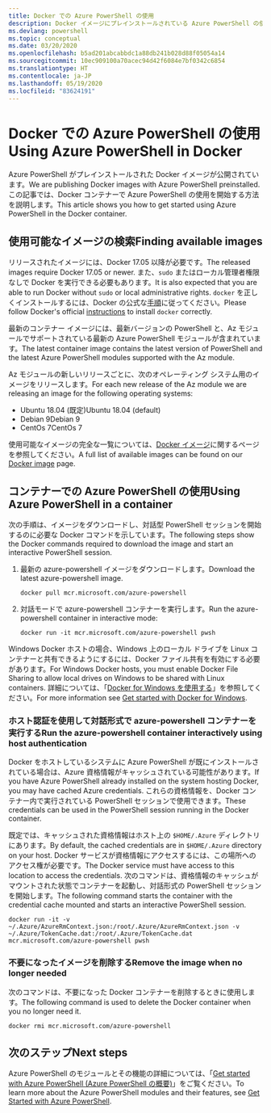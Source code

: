 ```yaml
---
title: Docker での Azure PowerShell の使用
description: Docker イメージにプレインストールされている Azure PowerShell の使用方法
ms.devlang: powershell
ms.topic: conceptual
ms.date: 03/20/2020
ms.openlocfilehash: b5ad201abcabbdc1a88db241b028d88f05054a14
ms.sourcegitcommit: 10ec909100a70acec94d42f6084e7bf0342c6854
ms.translationtype: HT
ms.contentlocale: ja-JP
ms.lasthandoff: 05/19/2020
ms.locfileid: "83624191"
---
```

# <a name="using-azure-powershell-in-docker"></a><span data-ttu-id="551be-103">Docker での Azure PowerShell の使用</span><span class="sxs-lookup"><span data-stu-id="551be-103">Using Azure PowerShell in Docker</span></span>

<span data-ttu-id="551be-104">Azure PowerShell がプレインストールされた Docker イメージが公開されています。</span><span class="sxs-lookup"><span data-stu-id="551be-104">We are publishing Docker images with Azure PowerShell preinstalled.</span></span> <span data-ttu-id="551be-105">この記事では、Docker コンテナーで Azure PowerShell の使用を開始する方法を説明します。</span><span class="sxs-lookup"><span data-stu-id="551be-105">This article shows you how to get started using Azure PowerShell in the Docker container.</span></span>

## <a name="finding-available-images"></a><span data-ttu-id="551be-106">使用可能なイメージの検索</span><span class="sxs-lookup"><span data-stu-id="551be-106">Finding available images</span></span>

<span data-ttu-id="551be-107">リリースされたイメージには、Docker 17.05 以降が必要です。</span><span class="sxs-lookup"><span data-stu-id="551be-107">The released images require Docker 17.05 or newer.</span></span> <span data-ttu-id="551be-108">また、`sudo` またはローカル管理者権限なしで Docker を実行できる必要もあります。</span><span class="sxs-lookup"><span data-stu-id="551be-108">It is also expected that you are able to run Docker without `sudo` or local administrative rights.</span></span> <span data-ttu-id="551be-109">`docker` を正しくインストールするには、Docker の公式な[手順][install]に従ってください。</span><span class="sxs-lookup"><span data-stu-id="551be-109">Please follow Docker's official [instructions][install] to install `docker` correctly.</span></span>

<span data-ttu-id="551be-110">最新のコンテナー イメージには、最新バージョンの PowerShell と、Az モジュールでサポートされている最新の Azure PowerShell モジュールが含まれています。</span><span class="sxs-lookup"><span data-stu-id="551be-110">The latest container image contains the latest version of PowerShell and the latest Azure PowerShell modules supported with the Az module.</span></span>

<span data-ttu-id="551be-111">Az モジュールの新しいリリースごとに、次のオペレーティング システム用のイメージをリリースします。</span><span class="sxs-lookup"><span data-stu-id="551be-111">For each new release of the Az module we are releasing an image for the following operating systems:</span></span>

- <span data-ttu-id="551be-112">Ubuntu 18.04 (既定)</span><span class="sxs-lookup"><span data-stu-id="551be-112">Ubuntu 18.04 (default)</span></span>
- <span data-ttu-id="551be-113">Debian 9</span><span class="sxs-lookup"><span data-stu-id="551be-113">Debian 9</span></span>
- <span data-ttu-id="551be-114">CentOs 7</span><span class="sxs-lookup"><span data-stu-id="551be-114">CentOs 7</span></span>

<span data-ttu-id="551be-115">使用可能なイメージの完全な一覧については、[Docker イメージ][az image]に関するページを参照してください。</span><span class="sxs-lookup"><span data-stu-id="551be-115">A full list of available images can be found on our [Docker image][az image] page.</span></span>

## <a name="using-azure-powershell-in-a-container"></a><span data-ttu-id="551be-116">コンテナーでの Azure PowerShell の使用</span><span class="sxs-lookup"><span data-stu-id="551be-116">Using Azure PowerShell in a container</span></span>

<span data-ttu-id="551be-117">次の手順は、イメージをダウンロードし、対話型 PowerShell セッションを開始するのに必要な Docker コマンドを示しています。</span><span class="sxs-lookup"><span data-stu-id="551be-117">The following steps show the Docker commands required to download the image and start an interactive PowerShell session.</span></span>

1. <span data-ttu-id="551be-118">最新の azure-powershell イメージをダウンロードします。</span><span class="sxs-lookup"><span data-stu-id="551be-118">Download the latest azure-powershell image.</span></span>

   ```console
   docker pull mcr.microsoft.com/azure-powershell
   ```

1. <span data-ttu-id="551be-119">対話モードで azure-powershell コンテナーを実行します。</span><span class="sxs-lookup"><span data-stu-id="551be-119">Run the azure-powershell container in interactive mode:</span></span>

   ```console
   docker run -it mcr.microsoft.com/azure-powershell pwsh
   ```

<span data-ttu-id="551be-120">Windows Docker ホストの場合、Windows 上のローカル ドライブを Linux コンテナーと共有できるようにするには、Docker ファイル共有を有効にする必要があります。</span><span class="sxs-lookup"><span data-stu-id="551be-120">For Windows Docker hosts, you must enable Docker File Sharing to allow local drives on Windows to be shared with Linux containers.</span></span> <span data-ttu-id="551be-121">詳細については、「[Docker for Windows を使用する][file-sharing]」を参照してください。</span><span class="sxs-lookup"><span data-stu-id="551be-121">For more information see [Get started with Docker for Windows][file-sharing].</span></span>

### <a name="run-the-azure-powershell-container-interactively-using-host-authentication"></a><span data-ttu-id="551be-122">ホスト認証を使用して対話形式で azure-powershell コンテナーを実行する</span><span class="sxs-lookup"><span data-stu-id="551be-122">Run the azure-powershell container interactively using host authentication</span></span>

<span data-ttu-id="551be-123">Docker をホストしているシステムに Azure PowerShell が既にインストールされている場合は、Azure 資格情報がキャッシュされている可能性があります。</span><span class="sxs-lookup"><span data-stu-id="551be-123">If you have Azure PowerShell already installed on the system hosting Docker, you may have cached Azure credentials.</span></span> <span data-ttu-id="551be-124">これらの資格情報を、Docker コンテナー内で実行されている PowerShell セッションで使用できます。</span><span class="sxs-lookup"><span data-stu-id="551be-124">These credentials can be used in the PowerShell session running in the Docker container.</span></span>

<span data-ttu-id="551be-125">既定では、キャッシュされた資格情報はホスト上の `$HOME/.Azure` ディレクトリにあります。</span><span class="sxs-lookup"><span data-stu-id="551be-125">By default, the cached credentials are in `$HOME/.Azure` directory on your host.</span></span> <span data-ttu-id="551be-126">Docker サービスが資格情報にアクセスするには、この場所へのアクセス権が必要です。</span><span class="sxs-lookup"><span data-stu-id="551be-126">The Docker service must have access to this location to access the credentials.</span></span> <span data-ttu-id="551be-127">次のコマンドは、資格情報のキャッシュがマウントされた状態でコンテナーを起動し、対話形式の PowerShell セッションを開始します。</span><span class="sxs-lookup"><span data-stu-id="551be-127">The following command starts the container with the credential cache mounted and starts an interactive PowerShell session.</span></span>

```console
docker run -it -v ~/.Azure/AzureRmContext.json:/root/.Azure/AzureRmContext.json -v ~/.Azure/TokenCache.dat:/root/.Azure/TokenCache.dat mcr.microsoft.com/azure-powershell pwsh
```

### <a name="remove-the-image-when-no-longer-needed"></a><span data-ttu-id="551be-128">不要になったイメージを削除する</span><span class="sxs-lookup"><span data-stu-id="551be-128">Remove the image when no longer needed</span></span>

<span data-ttu-id="551be-129">次のコマンドは、不要になった Docker コンテナーを削除するときに使用します。</span><span class="sxs-lookup"><span data-stu-id="551be-129">The following command is used to delete the Docker container when you no longer need it.</span></span>

```console
docker rmi mcr.microsoft.com/azure-powershell
```

## <a name="next-steps"></a><span data-ttu-id="551be-130">次のステップ</span><span class="sxs-lookup"><span data-stu-id="551be-130">Next steps</span></span>

<span data-ttu-id="551be-131">Azure PowerShell のモジュールとその機能の詳細については、「[Get started with Azure PowerShell (Azure PowerShell の概要)](get-started-azureps.md)」をご覧ください。</span><span class="sxs-lookup"><span data-stu-id="551be-131">To learn more about the Azure PowerShell modules and their features, see [Get Started with Azure PowerShell](get-started-azureps.md).</span></span>

<!-- link references -->
[install]: https://docs.docker.com/engine/installation/
[powershell image]: https://hub.docker.com/_/microsoft-powershell
[az image]: https://hub.docker.com/_/microsoft-azure-powershell
[file-sharing]: https://docs.docker.com/docker-for-windows/#file-sharing
